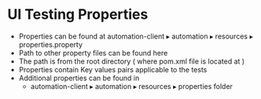 # UI Testing Properties



* Properties can be found at ⁨automation-client⁩ ▸ ⁨automation⁩ ▸ ⁨resources⁩ ▸ properties.property
* Path to other property files can be found here
* The path is from the root directory \( where pom.xml file is located at \)
* Properties contain Key values pairs applicable to the tests
* Additional properties can be found in 
  * ⁨automation-client⁩ ▸ ⁨automation⁩ ▸ ⁨resources⁩ ▸ properties folder


